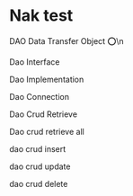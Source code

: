 # Nak test 
DAO Data Transfer Object ⭕\n


Dao Interface

Dao Implementation

Dao Connection

Dao Crud Retrieve

Dao crud retrieve all

dao crud insert

dao crud update

dao crud delete
